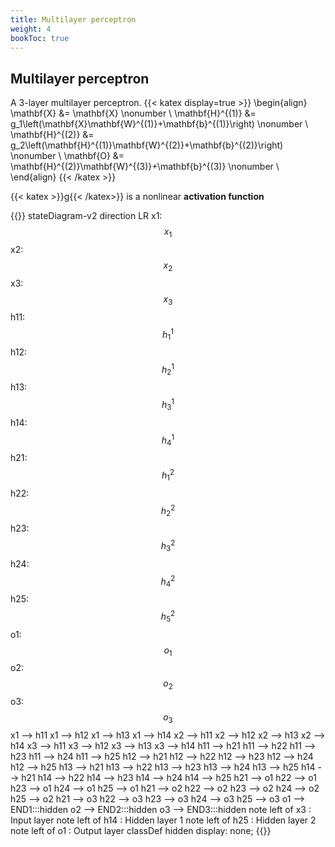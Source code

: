 ```yaml
---
title: Multilayer perceptron
weight: 4
bookToc: true
---
```


## Multilayer perceptron

A 3-layer multilayer perceptron.
{{< katex display=true >}}
\begin{align}
\mathbf{X}  &= \mathbf{X}  \nonumber \\
\mathbf{H}^{(1)} &= g_1\left(\mathbf{X}\mathbf{W}^{(1)}+\mathbf{b}^{(1)}\right) \nonumber \\
\mathbf{H}^{(2)} &= g_2\left(\mathbf{H}^{(1)}\mathbf{W}^{(2)}+\mathbf{b}^{(2)}\right) \nonumber \\
\mathbf{O} &= \mathbf{H}^{(2)}\mathbf{W}^{(3)}+\mathbf{b}^{(3)} \nonumber \\
\end{align}
{{< /katex >}}

{{< katex >}}g{{< /katex>}} is a nonlinear **activation function**

{{<mermaid>}}
stateDiagram-v2
    direction LR
    x1: $$x_1$$
    x2: $$x_2$$
    x3: $$x_3$$
    h11: $$h^1_1$$
    h12: $$h^1_2$$
    h13: $$h^1_3$$
    h14: $$h^1_4$$
    h21: $$h^2_1$$
    h22: $$h^2_2$$
    h23: $$h^2_3$$
    h24: $$h^2_4$$
    h25: $$h^2_5$$
    o1: $$o_1$$
    o2: $$o_2$$
    o3: $$o_3$$
    x1 --> h11
    x1 --> h12
    x1 --> h13
    x1 --> h14
    x2 --> h11
    x2 --> h12
    x2 --> h13
    x2 --> h14
    x3 --> h11
    x3 --> h12
    x3 --> h13
    x3 --> h14
    h11 --> h21
    h11 --> h22
    h11 --> h23
    h11 --> h24
    h11 --> h25
    h12 --> h21
    h12 --> h22
    h12 --> h23
    h12 --> h24
    h12 --> h25
    h13 --> h21
    h13 --> h22
    h13 --> h23
    h13 --> h24
    h13 --> h25
    h14 --> h21
    h14 --> h22
    h14 --> h23
    h14 --> h24
    h14 --> h25
    h21 --> o1
    h22 --> o1
    h23 --> o1
    h24 --> o1
    h25 --> o1
    h21 --> o2
    h22 --> o2
    h23 --> o2
    h24 --> o2
    h25 --> o2
    h21 --> o3
    h22 --> o3
    h23 --> o3
    h24 --> o3
    h25 --> o3
    o1 --> END1:::hidden
    o2 --> END2:::hidden
    o3 --> END3:::hidden
    note left of x3 : Input layer
    note left of h14 : Hidden layer 1
    note left of h25 : Hidden layer 2
    note left of o1 : Output layer
    classDef hidden display: none;
{{</mermaid>}}


